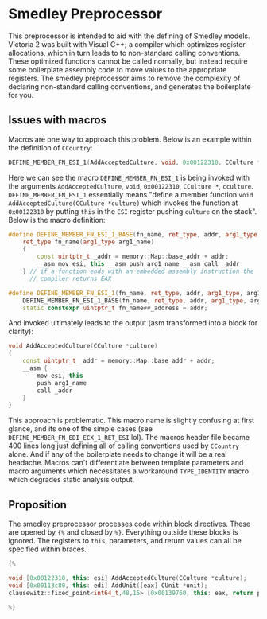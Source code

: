 # Smedley Preprocessor

This preprocessor is intended to aid with the defining of Smedley models. Victoria 2 was built with Visual C++; a compiler which optimizes register allocations, which in turn leads to to non-standard calling conventions. These optimized functions cannot be called normally, but instead require some boilerplate assembly code to move values to the appropriate registers. The smedley preprocessor aims to remove the complexity of declaring non-standard calling conventions, and generates the boilerplate for you.

## Issues with macros

Macros are one way to approach this problem. Below is an example within the definition of `CCountry`:

```C++
DEFINE_MEMBER_FN_ESI_1(AddAcceptedCulture, void, 0x00122310, CCulture *, culture);
```

Here we can see the macro `DEFINE_MEMBER_FN_ESI_1` is being invoked with the arguments `AddAcceptedCulture`, `void`, `0x00122310`, `CCulture *`, `cculture`. `DEFINE_MEMBER_FN_ESI_1` essentially means "define a member function `void AddAcceptedCulture(CCulture *culture)` which invokes the function at `0x00122310` by putting `this` in the `ESI` register pushing `culture` on the stack". Below is the macro definition:

```C++
#define DEFINE_MEMBER_FN_ESI_1_BASE(fn_name, ret_type, addr, arg1_type, arg1_name) \
    ret_type fn_name(arg1_type arg1_name)                                          \
    {                                                                              \
        const uintptr_t _addr = memory::Map::base_addr + addr;                     \
        __asm mov esi, this __asm push arg1_name __asm call _addr                  \
    } // if a function ends with an embedded assembly instruction the 
      // compiler returns EAX

#define DEFINE_MEMBER_FN_ESI_1(fn_name, ret_type, addr, arg1_type, arg1_name) \
    DEFINE_MEMBER_FN_ESI_1_BASE(fn_name, ret_type, addr, arg1_type, arg1_name)     \
    static constexpr uintptr_t fn_name##_address = addr;
```

And invoked ultimately leads to the output (asm transformed into a block for clarity):

```C++
void AddAcceptedCulture(CCulture *culture)
{
    const uintptr_t _addr = memory::Map::base_addr + addr;
    __asm {
        mov esi, this
        push arg1_name
        call _addr
    }
}
```

This approach is problematic. This macro name is slightly confusing at first glance, and its one of the simple cases (see `DEFINE_MEMBER_FN_EDI_ECX_1_RET_ESI` lol). The macros header file became 400 lines long just defining all of calling conventions used by `CCountry` alone. And if any of the boilerplate needs to change it will be a real headache. Macros can't differentiate between template parameters and macro arguments which necessitates a workaround `TYPE_IDENTITY` macro which degrades static analysis output.

## Proposition

The smedley preprocessor processes code within block directives. These are opened by `{%` and closed by `%}`. Everything outside these blocks is ignored. The registers to `this`, parameters, and return values can all be specified within braces.

```C++
{%

void [0x00122310, this: esi] AddAcceptedCulture(CCulture *culture);
void [0x00113c80, this: edi] AddUnit([eax] CUnit *unit);
clausewitz::fixed_point<int64_t,48,15> [0x00139760, this: eax, return ptr: esi] CalcGovernmentNeedForGood(int good_type);

%}